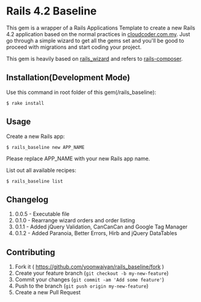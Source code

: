 # Rails 4.2 Baseline

This gem is a wrapper of a Rails Applications Template to create a new Rails 4.2 application based on the normal practices in [cloudcoder.com.my](http://cloudcoder.com.my). Just go through a simple wizard to get all the gems set and you'll be good to proceed with migrations and start coding your project.

This gem is heavily based on [rails_wizard](https://github.com/intridea/rails_wizard) and refers to [rails-composer](https://github.com/RailsApps/rails-composer).

## Installation(Development Mode)

Use this command in root folder of this gem(/rails_baseline):

    $ rake install

## Usage

Create a new Rails app:

    $ rails_baseline new APP_NAME

Please replace APP_NAME with your new Rails app name.

List out all available recipes:

    $ rails_baseline list

## Changelog

1. 0.0.5 - Executable file
2. 0.1.0 - Rearrange wizard orders and order listing
3. 0.1.1 - Added jQuery Validation, CanCanCan and Google Tag Manager
3. 0.1.2 - Added Paranoia, Better Errors, Hirb and jQuery DataTables

## Contributing

1. Fork it ( https://github.com/yoonwaiyan/rails_baseline/fork )
2. Create your feature branch (`git checkout -b my-new-feature`)
3. Commit your changes (`git commit -am 'Add some feature'`)
4. Push to the branch (`git push origin my-new-feature`)
5. Create a new Pull Request